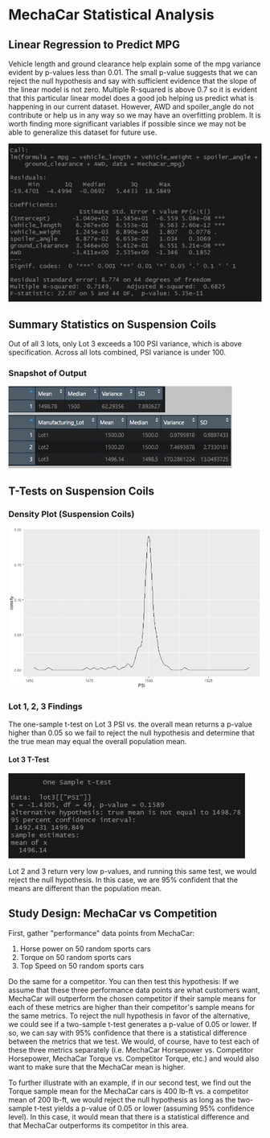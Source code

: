 # MechaCar Statistical Analysis
## Linear Regression to Predict MPG
Vehicle length and ground clearance help explain some of the mpg variance evident by p-values less than 0.01.  The small p-value suggests that we can reject the null hypothesis and say with sufficient evidence that the slope of the linear model is not zero.  Multiple R-squared is above 0.7 so it is evident that this particular linear model does a good job helping us predict what is happening in our current dataset.  However, AWD and spoiler_angle do not contribute or help us in any way so we may have an overfitting problem.  It is worth finding more significant variables if possible since we may not be able to generalize this dataset for future use.     
  
![linear_regression](/Images/linear_regression.png "linear_regression")  
## Summary Statistics on Suspension Coils
Out of all 3 lots, only Lot 3 exceeds a 100 PSI variance, which is above specification.  Across all lots combined, PSI variance is under 100.  
### Snapshot of Output
![Snapshot](/Images/summarize_images.png "Snapshot")  
## T-Tests on Suspension Coils
### Density Plot (Suspension Coils)
![Density Plot](/Images/density_plot.png "Density Plot")  
### Lot 1, 2, 3 Findings
The one-sample t-test on Lot 3 PSI vs. the overall mean returns a p-value higher than 0.05 so we fail to reject the null hypothesis and determine that the true mean may equal the overall population mean.
#### Lot 3 T-Test
![lot3ttest](/Images/lot3ttest.png "lot3ttest")  
  
Lot 2 and 3 return very low p-values, and running this same test, we would reject the null hypothesis.  In this case, we are 95% confident that the means are different than the population mean.
## Study Design: MechaCar vs Competition
First, gather "performance" data points from MechaCar:  
1. Horse power on 50 random sports cars
2. Torque on 50 random sports cars
3. Top Speed on 50 random sports cars
  
Do the same for a competitor.  You can then test this hypothesis: If we assume that these three performance data points are what customers want, MechaCar will outperform the chosen competitor if their sample means for each of these metrics are higher than their competitor's sample means for the same metrics.  To reject the null hypothesis in favor of the alternative, we could see if a two-sample t-test generates a p-value of 0.05 or lower.  If so, we can say with 95% confidence that there is a statistical difference between the metrics that we test.  We would, of course, have to test each of these three metrics separately (i.e. MechaCar Horsepower vs. Competitor Horsepower, MechaCar Torque vs. Competitor Torque, etc.) and would also want to make sure that the MechaCar mean is higher.
  
To further illustrate with an example, if in our second test, we find out the Torque sample mean for the MechaCar cars is 400 lb-ft vs. a competitor mean of 200 lb-ft, we would reject the null hypothesis as long as the two-sample t-test yields a p-value of 0.05 or lower (assuming 95% confidence level).  In this case, it would mean that there is a statistical difference and that MechaCar outperforms its competitor in this area.
